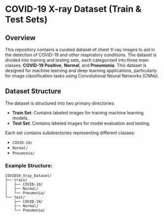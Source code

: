 # COVID-19 X-ray Dataset (Train & Test Sets)

## Overview

This repository contains a curated dataset of chest X-ray images to aid in the detection of COVID-19 and other respiratory conditions. The dataset is divided into training and testing sets, each categorized into three main classes: **COVID-19 Positive**, **Normal**, and **Pneumonia**. This dataset is designed for machine learning and deep learning applications, particularly for image classification tasks using Convolutional Neural Networks (CNNs).

## Dataset Structure

The dataset is structured into two primary directories:
- **Train Set**: Contains labeled images for training machine learning models.
- **Test Set**: Contains labeled images for model evaluation and testing.

Each set contains subdirectories representing different classes:
- `COVID-19/`
- `Normal/`
- `Pneumonia/`

### Example Structure:
```
COVID19_Xray_Dataset/
├── train/
│   ├── COVID-19/
│   ├── Normal/
│   └── Pneumonia/
└── test/
    ├── COVID-19/
    ├── Normal/
    └── Pneumonia/
```









